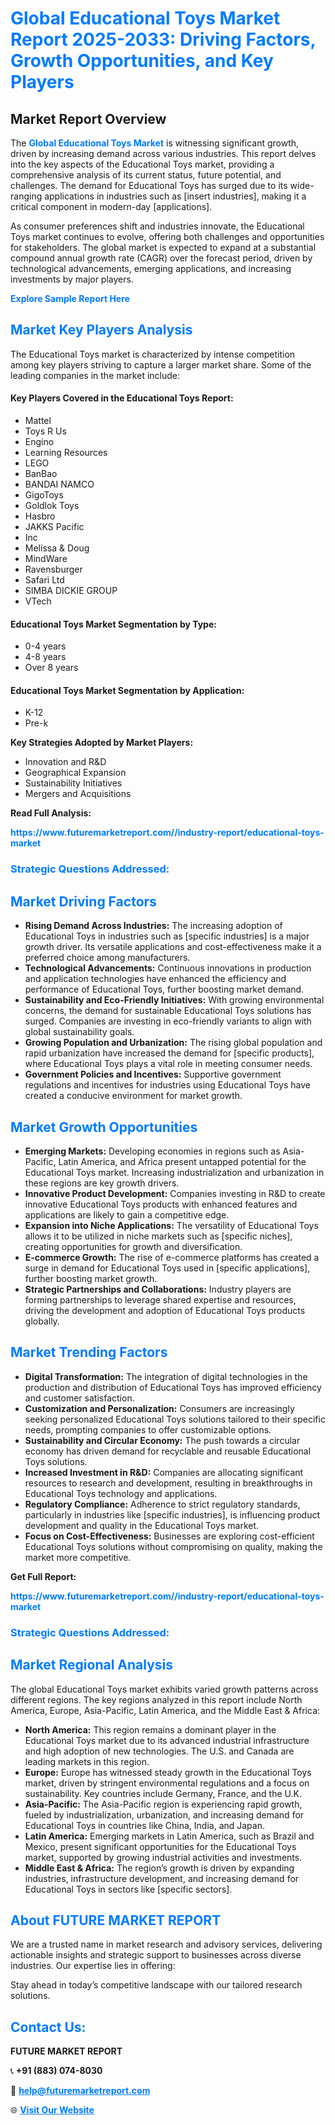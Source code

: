 <h1 style="color: #007BFF;">Global Educational Toys Market Report 2025-2033: Driving Factors, Growth Opportunities, and Key Players</h1>

<section id="overview">
<h2>Market Report Overview</h2>
<p>The <a href="https://www.futuremarketreport.com//industry-report/educational-toys-market" style="color: #007BFF; text-decoration: none;"><strong>Global Educational Toys Market</strong></a> is witnessing significant growth, driven by increasing demand across various industries. This report delves into the key aspects of the Educational Toys market, providing a comprehensive analysis of its current status, future potential, and challenges. The demand for Educational Toys has surged due to its wide-ranging applications in industries such as [insert industries], making it a critical component in modern-day [applications].</p>
<p>As consumer preferences shift and industries innovate, the Educational Toys market continues to evolve, offering both challenges and opportunities for stakeholders. The global market is expected to expand at a substantial compound annual growth rate (CAGR) over the forecast period, driven by technological advancements, emerging applications, and increasing investments by major players.</p>
</section>

<section id="overview">
<p><a href="https://www.futuremarketreport.com//request-sample/reportId=56884" style="color: #007BFF; text-decoration: none;"><strong>Explore Sample Report Here</strong></a></p>
</section>

<section id="key-players">
<h2 style="color: #007BFF;">Market Key Players Analysis</h2>
<p>The Educational Toys market is characterized by intense competition among key players striving to capture a larger market share. Some of the leading companies in the market include:</p>
<h4>Key Players Covered in the Educational Toys Report:</h4>
<ul><li>Mattel</li><li>Toys R Us</li><li>Engino</li><li>Learning Resources</li><li>LEGO</li><li>BanBao</li><li>BANDAI NAMCO</li><li>GigoToys</li><li>Goldlok Toys</li><li>Hasbro</li><li>JAKKS Pacific</li><li>Inc</li><li>Melissa &amp; Doug</li><li>MindWare</li><li>Ravensburger</li><li>Safari Ltd</li><li>SIMBA DICKIE GROUP</li><li>VTech</li></ul>
<h4>Educational Toys Market Segmentation by Type:</h4>
<ul><li>0-4 years</li><li>4-8 years</li><li>Over 8 years</li></ul>

<h4>Educational Toys Market Segmentation by Application:</h4>
<ul><li>K-12</li><li>Pre-k</li></ul>
<p><strong>Key Strategies Adopted by Market Players:</strong></p>
<ul>
<li>Innovation and R&D</li>
<li>Geographical Expansion</li>
<li>Sustainability Initiatives</li>
<li>Mergers and Acquisitions</li>
</ul>
</section>

<section>
<p><strong>Read Full Analysis: </strong></p><a href="https://www.futuremarketreport.com//industry-report/educational-toys-market" style="color: #007BFF; text-decoration: none;"><strong>https://www.futuremarketreport.com//industry-report/educational-toys-market</strong></a>
<h3 style="color: #007BFF;">Strategic Questions Addressed:</h3>
</section>

<section id="driving-factors">
<h2 style="color: #007BFF;">Market Driving Factors</h2>
<ul>
<li><strong>Rising Demand Across Industries:</strong> The increasing adoption of Educational Toys in industries such as [specific industries] is a major growth driver. Its versatile applications and cost-effectiveness make it a preferred choice among manufacturers.</li>
<li><strong>Technological Advancements:</strong> Continuous innovations in production and application technologies have enhanced the efficiency and performance of Educational Toys, further boosting market demand.</li>
<li><strong>Sustainability and Eco-Friendly Initiatives:</strong> With growing environmental concerns, the demand for sustainable Educational Toys solutions has surged. Companies are investing in eco-friendly variants to align with global sustainability goals.</li>
<li><strong>Growing Population and Urbanization:</strong> The rising global population and rapid urbanization have increased the demand for [specific products], where Educational Toys plays a vital role in meeting consumer needs.</li>
<li><strong>Government Policies and Incentives:</strong> Supportive government regulations and incentives for industries using Educational Toys have created a conducive environment for market growth.</li>
</ul>
</section>

<section id="growth-opportunities">
<h2 style="color: #007BFF;">Market Growth Opportunities</h2>
<ul>
<li><strong>Emerging Markets:</strong> Developing economies in regions such as Asia-Pacific, Latin America, and Africa present untapped potential for the Educational Toys market. Increasing industrialization and urbanization in these regions are key growth drivers.</li>
<li><strong>Innovative Product Development:</strong> Companies investing in R&D to create innovative Educational Toys products with enhanced features and applications are likely to gain a competitive edge.</li>
<li><strong>Expansion into Niche Applications:</strong> The versatility of Educational Toys allows it to be utilized in niche markets such as [specific niches], creating opportunities for growth and diversification.</li>
<li><strong>E-commerce Growth:</strong> The rise of e-commerce platforms has created a surge in demand for Educational Toys used in [specific applications], further boosting market growth.</li>
<li><strong>Strategic Partnerships and Collaborations:</strong> Industry players are forming partnerships to leverage shared expertise and resources, driving the development and adoption of Educational Toys products globally.</li>
</ul>
</section>

<section id="trending-factors">
<h2 style="color: #007BFF;">Market Trending Factors</h2>
<ul>
<li><strong>Digital Transformation:</strong> The integration of digital technologies in the production and distribution of Educational Toys has improved efficiency and customer satisfaction.</li>
<li><strong>Customization and Personalization:</strong> Consumers are increasingly seeking personalized Educational Toys solutions tailored to their specific needs, prompting companies to offer customizable options.</li>
<li><strong>Sustainability and Circular Economy:</strong> The push towards a circular economy has driven demand for recyclable and reusable Educational Toys solutions.</li>
<li><strong>Increased Investment in R&D:</strong> Companies are allocating significant resources to research and development, resulting in breakthroughs in Educational Toys technology and applications.</li>
<li><strong>Regulatory Compliance:</strong> Adherence to strict regulatory standards, particularly in industries like [specific industries], is influencing product development and quality in the Educational Toys market.</li>
<li><strong>Focus on Cost-Effectiveness:</strong> Businesses are exploring cost-efficient Educational Toys solutions without compromising on quality, making the market more competitive.</li>
</ul>
</section>

<section>
<p><strong>Get Full Report: </strong></p><a href="https://www.futuremarketreport.com//industry-report/educational-toys-market" style="color: #007BFF; text-decoration: none;"><strong>https://www.futuremarketreport.com//industry-report/educational-toys-market</strong></a>
<h3 style="color: #007BFF;">Strategic Questions Addressed:</h3>
</section>


<section id="regional-analysis">
<h2 style="color: #007BFF;">Market Regional Analysis</h2>
<p>The global Educational Toys market exhibits varied growth patterns across different regions. The key regions analyzed in this report include North America, Europe, Asia-Pacific, Latin America, and the Middle East & Africa:</p>
<ul>
<li><strong>North America:</strong> This region remains a dominant player in the Educational Toys market due to its advanced industrial infrastructure and high adoption of new technologies. The U.S. and Canada are leading markets in this region.</li>
<li><strong>Europe:</strong> Europe has witnessed steady growth in the Educational Toys market, driven by stringent environmental regulations and a focus on sustainability. Key countries include Germany, France, and the U.K.</li>
<li><strong>Asia-Pacific:</strong> The Asia-Pacific region is experiencing rapid growth, fueled by industrialization, urbanization, and increasing demand for Educational Toys in countries like China, India, and Japan.</li>
<li><strong>Latin America:</strong> Emerging markets in Latin America, such as Brazil and Mexico, present significant opportunities for the Educational Toys market, supported by growing industrial activities and investments.</li>
<li><strong>Middle East & Africa:</strong> The region’s growth is driven by expanding industries, infrastructure development, and increasing demand for Educational Toys in sectors like [specific sectors].</li>
</ul>
</section>

<footer>
<h2 style="color: #007BFF;">About FUTURE MARKET REPORT</h2>
<p>We are a trusted name in market research and advisory services, delivering actionable insights and strategic support to businesses across diverse industries. Our expertise lies in offering:</p>

<p>Stay ahead in today’s competitive landscape with our tailored research solutions.</p>

<h2 style="color: #007BFF;">Contact Us:</h2>
<p><strong>FUTURE MARKET REPORT</strong></p>
<p>📞 <strong>+91 (883) 074-8030</strong></p>
<p>📧 <strong><a href="mailto:help@futuremarketreport.com" style="color: #007BFF;">help@futuremarketreport.com</a></strong></p>
<p>🌐 <strong><a href="https://www.futuremarketreport.com/" style="color: #007BFF;">Visit Our Website</a></strong></p>
</footer>
